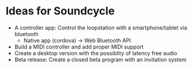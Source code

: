 # Ideas for Soundcycle
- A controller app: Control the loopstation with a smartphone/tablet via bluetooth
  - Native app (cordova) -> Web Bluetooth API
- Build a MIDI controller and add proper MIDI support
- Create a desktop version with the possiblity of latency free audio
- Beta release: Create a closed beta program with an invitation system
